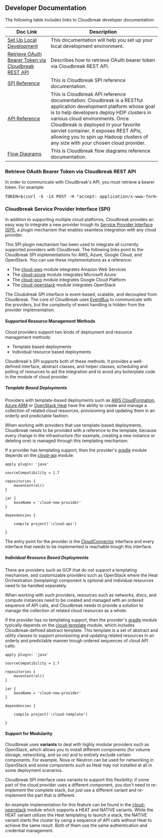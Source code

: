
## Developer Documentation 

The following table includes links to Cloudbreak developer documentation: 

| Doc Link | Description |
|---|---|
| [Set Up Local Development](https://github.com/hortonworks/cloudbreak) | This documentation will help you set up your local development environment. | 
| [Retrieve OAuth Bearer Token via Cloudbreak REST API](#retrieve-oauth-bearer-token-via-cloudbreak-rest-api) | Describes how to retrieve OAuth bearer token via Cloudbreak REST API. |
| [SPI Reference](#cloudbreak-service-provider-interface-spi) | This is Cloudbreak SPI reference documentation. |
| [API Reference](https://app.swaggerhub.com/apis/Cloudbreak/Cloudbreak/2.1.0-TP) | This is Cloudbreak API reference documentation. Cloudbreak is a RESTful application development platform whose goal is to help developers deploy HDP clusters in various cloud environments. Once Cloudbreak is deployed in your favorite servlet container, it exposes REST APIs, allowing you to spin up Hadoop clusters of any size with your chosen cloud provider. |
| [Flow Diagrams](http://hortonworks.github.io/cloudbreak-docs/release-1.16.5/flow/) | This is Cloudbreak flow diagrams reference documentation. |

[Comment]: <> (API link should be updated for each release. Not sure about the flow diagrams?)


### Retrieve OAuth Bearer Token via Cloudbreak REST API

In order to communicate with Cloudbreak's API, you must retrieve a bearer token. For example: 

<pre>TOKEN=$(curl -k -iX POST -H "accept: application/x-www-form-urlencoded" -d 'credentials={"username":"admin@example.com","password":"pwd"}' "https://192.168.99.100/identity/oauth/authorize?response_type=token&client_id=cloudbreak_shell&scope.0=openid&source=login&redirect_uri=http://cloudbreak.shell" | grep location | cut -d'=' -f 3 | cut -d'&' -f 1)</pre>


### Cloudbreak Service Provider Interface (SPI)

In addition to supporting multiple cloud platforms, Cloudbreak provides an easy way to integrate a new provider trough its [Service Provider Interface (SPI)](https://github.com/hortonworks/cloudbreak/tree/master/cloud-api), a plugin mechanism that enables seamless integration with any cloud provider. 

This SPI plugin mechanism has been used to integrate all currently supported providers with Cloudbreak. The following links point to the Cloudbreak SPI implementations for AWS, Azure, Google Cloud, and OpenStack. You can use these implementations as a reference:
 
 * The [cloud-aws](https://github.com/hortonworks/cloudbreak/tree/master/cloud-aws) module integrates Amazon Web Services
 * The [cloud-azure](https://github.com/hortonworks/cloudbreak/tree/master/cloud-azure) module integrates Microsoft Azure
 * The [cloud-gcp](https://github.com/hortonworks/cloudbreak/tree/master/cloud-gcp) module integrates Google Cloud Platform  
 * The [cloud-openstack](https://github.com/hortonworks/cloudbreak/tree/master/cloud-openstack) module integrates OpenStack

The Cloubdreak SPI interface is event-based, scalable, and decoupled from Cloudbreak. The core of Cloudbreak uses [EventBus](http://projectreactor.io/) to communicate with the providers, but the complexity of event handling is hidden from the provider implementation.

#### Supported Resource Management Methods

Cloud providers support two kinds of deployment and resource management methods:

* Template based deployments
* Individual resource based deployments

Cloudbreak's SPI supports both of these methods. It provides a well-defined interface, abstract classes, and helper classes, scheduling and polling of resources to aid the integration and to avoid any boilerplate code in the module of cloud provider.

[comment]: <> (TO-DO: The sentence above is confusing. Does the clause "scheduling and polling of resources to aid the integration and to avoid any boilerplate code in the module of cloud provider" refer to the helper classes? Or should this say "It provides a well-defined interface, abstract classes, helper classes, **and** scheduling and polling of resources to aid the integration and to avoid any boilerplate code in the module of cloud provider.")

##### Template Based Deployments

Providers with template-based deployments such as [AWS CloudFormation](https://aws.amazon.com/cloudformation/), [Azure ARM](https://azure.microsoft.com/en-us/documentation/articles/resource-group-overview/#) or [OpenStack Heat](https://wiki.openstack.org/wiki/Heat) have the ability to create and manage a collection of related cloud resources, provisioning and updating them in an orderly and predictable fashion. 

When working with providers that use template-based deployments, Cloudbreak needs to be provided with a reference to the template, because every change in the infrastructure (for example, creating a new instance or deleting one) is managed through this templating mechanism.

If a provider has templating support, then the provider's [gradle](http://gradle.org/) module depends on the [cloud-api](https://github.com/hortonworks/cloudbreak/tree/master/cloud-api) module:

```
apply plugin: 'java'

sourceCompatibility = 1.7

repositories {
    mavenCentral()
}

jar {
    baseName = 'cloud-new-provider'
}

dependencies {

    compile project(':cloud-api')

}
```

The entry point for the provider is the  [CloudConnector](https://github.com/hortonworks/cloudbreak/blob/master/cloud-api/src/main/java/com/sequenceiq/cloudbreak/cloud/CloudConnector.java) interface and every interface that needs to be implemented is reachable trough this interface.

##### Individual Resource Based Deployments

There are providers such as GCP that do not support a templating mechanism, and customizable providers such as OpenStack where the Heat Orchestration (templating) component is optional and individual resources need to be handled separately. 

When working with such providers, resources such as networks, discs, and compute instances need to be created and managed with an ordered sequence of API calls, and Cloudbreak needs to provide a solution to manage the collection of related cloud resources as a whole.

If the provider has no templating support, then the provider's [gradle](http://gradle.org/) module typically depends on the [cloud-template](https://github.com/hortonworks/cloudbreak/tree/master/cloud-template) module, which includes Cloudbreak-defined abstract template. This template is a set of abstract and utility classes to support provisioning and updating related resources in an orderly and predictable manner trough ordered sequences of cloud API calls:

```
apply plugin: 'java'

sourceCompatibility = 1.7

repositories {
    mavenCentral()
}

jar {
    baseName = 'cloud-new-provider'
}

dependencies {

    compile project(':cloud-template')

}
```

#### Support for Modularity 

Cloudbreak uses **variants** to deal with highly modular providers such as OpenStack, which allows you to install different components (for volume storage, networking, and so on) and to entirely exclude certain components. For example, Nova or Neutron can be used for networking in OpenStack and some components such as Heat may not installed at all in some deployment scenarios. 

Cloudbreak SPI interface uses variants to support this flexibility: if some part of the cloud provider uses a different component, you don't need to re-implement the complete stack, but just use a different variant and re-implement the part that is different.

An example implementation for this feature can be found in the [cloud-openstack](https://github.com/hortonworks/cloudbreak/tree/master/cloud-openstack) module which supports a HEAT and NATIVE variants. While the HEAT variant utilizes the Heat templating to launch a stack, the NATIVE variant starts the cluster by using a sequence of API calls without Heat to achieve the same result. Both of them use the same authentication and credential management.
